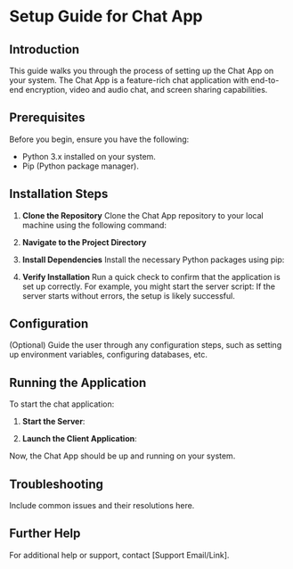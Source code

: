 # Setup Guide for Chat App

## Introduction
This guide walks you through the process of setting up the Chat App on your system. The Chat App is a feature-rich chat application with end-to-end encryption, video and audio chat, and screen sharing capabilities.

## Prerequisites
Before you begin, ensure you have the following:
- Python 3.x installed on your system.
- Pip (Python package manager).

## Installation Steps

1. **Clone the Repository**
   Clone the Chat App repository to your local machine using the following command:

2. **Navigate to the Project Directory**


3. **Install Dependencies**
Install the necessary Python packages using pip:


4. **Verify Installation**
Run a quick check to confirm that the application is set up correctly. For example, you might start the server script:
If the server starts without errors, the setup is likely successful.

## Configuration
(Optional) Guide the user through any configuration steps, such as setting up environment variables, configuring databases, etc.

## Running the Application
To start the chat application:
1. **Start the Server**: 

2. **Launch the Client Application**: 

Now, the Chat App should be up and running on your system.

## Troubleshooting
Include common issues and their resolutions here.

## Further Help
For additional help or support, contact [Support Email/Link].
